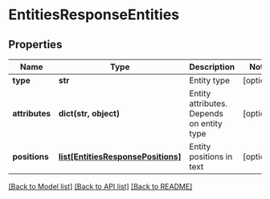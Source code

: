# EntitiesResponseEntities

## Properties
Name | Type | Description | Notes
------------ | ------------- | ------------- | -------------
**type** | **str** | Entity type | [optional] 
**attributes** | **dict(str, object)** | Entity attributes. Depends on entity type | [optional] 
**positions** | [**list[EntitiesResponsePositions]**](EntitiesResponsePositions.md) | Entity positions in text | [optional] 

[[Back to Model list]](../README.md#documentation-for-models) [[Back to API list]](../README.md#documentation-for-api-endpoints) [[Back to README]](../README.md)


